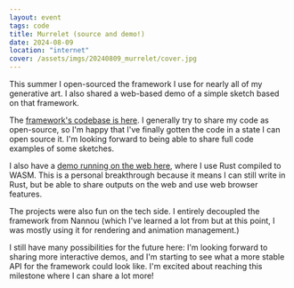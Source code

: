 ```yaml
---
layout: event
tags: code
title: Murrelet (source and demo!)
date: 2024-08-09
location: "internet"
cover: /assets/imgs/20240809_murrelet/cover.jpg
---
```


This summer I open-sourced the framework I use for nearly all of my generative art. I also shared a web-based demo of a simple sketch based on that framework.

The [framework's codebase is here](https://github.com/jessstringham/murrelet). 
I generally try to share my code as open-source, so I'm happy that 
I've finally gotten the code in a state I can open source it. I'm looking forward to being able to share 
full code examples of some sketches. 

I also have a [demo running on the web here](https://www.thisxorthat.art/live/foolish-guillemot/), where I use Rust compiled to WASM. This is a personal breakthrough because
it means I can still write in Rust, but be able to share
outputs on the web and use web browser features.

The projects were also fun on the tech side. I entirely decoupled the framework from Nannou (which I've learned a lot from but at this point, I was mostly using it for rendering and animation management.)

I still have many possibilities for the future here: I'm looking forward to sharing more interactive demos, and I'm starting to see what a more stable API for 
the framework could look like. I'm excited about reaching this milestone where I can share a lot more!
